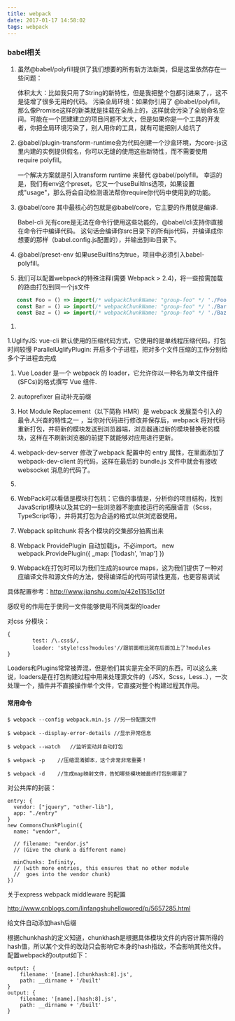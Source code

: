 ```yaml
---
title: webpack
date: 2017-01-17 14:58:02
tags: webpack  
---
```

### babel相关
1. 虽然@babel/polyfill提供了我们想要的所有新方法新类，但是这里依然存在一些问题：
   
   体积太大：比如我只用了String的新特性，但是我把整个包都引进来了，，这不是徒增了很多无用的代码。
   污染全局环境：如果你引用了 @babel/polyfill，那么像Promise这样的新类就是挂载在全局上的，这样就会污染了全局命名空间。可能在一个团建建立的项目问题不太大，但是如果你是一个工具的开发者，你把全局环境污染了，别人用你的工具，就有可能把别人给坑了
   
1.  @babel/plugin-transform-runtime会为代码创建一个沙盒环境，为core-js这里内建的实例提供假名，你可以无缝的使用这些新特性，而不需要使用require polyfill。
    
    一个解决方案就是引入transform runtime 来替代 @babel/polyfill。
    幸运的是，我们有env这个preset，它又一个useBuiltIns选项，如果设置成"usage"，那么将会自动检测语法帮你require你代码中使用到的功能。  
1. @babel/core
   其中最核心的包就是@babel/core，它主要的作用就是编译.
   
   Babel-cli 
   光有core是无法在命令行使用这些功能的，@babel/cli支持你直接在命令行中编译代码。
   这句话会编译你src目录下的所有js代码，并编译成你想要的那样（babel.config.js配置的），并输出到lib目录下。 
1. @babel/preset-env
如果useBuiltIns为true，项目中必须引入babel-polyfill。

1.  我们可以配置webpack的特殊注释(需要 Webpack > 2.4)，将一些按需加载的路由打包到同一个js文件
```javascript
   const Foo = () => import(/* webpackChunkName: "group-foo" */ './Foo.vue')
   const Bar = () => import(/* webpackChunkName: "group-foo" */ './Bar.vue')
   const Baz = () => import(/* webpackChunkName: "group-foo" */ './Baz.vue')
```   

1.    


1.UglifyJS: vue-cli 默认使用的压缩代码方式，它使用的是单线程压缩代码，打包时间较慢
  ParallelUglifyPlugin: 开启多个子进程，把对多个文件压缩的工作分别给多个子进程去完成
1. Vue Loader 是一个 webpack 的 loader，它允许你以一种名为单文件组件 (SFCs)的格式撰写 Vue 组件.   
1. autoprefixer 自动补充前缀

1. Hot Module Replacement（以下简称 HMR）是 webpack 发展至今引入的最令人兴奋的特性之一 ，当你对代码进行修改并保存后，webpack 将对代码重新打包，并将新的模块发送到浏览器端，浏览器通过新的模块替换老的模块，这样在不刷新浏览器的前提下就能够对应用进行更新。
1.  webpack-dev-server 修改了webpack 配置中的 entry 属性，在里面添加了 webpack-dev-client 的代码，这样在最后的 bundle.js 文件中就会有接收 websocket 消息的代码了。
1. 
1. WebPack可以看做是模块打包机：它做的事情是，分析你的项目结构，找到JavaScript模块以及其它的一些浏览器不能直接运行的拓展语言（Scss，TypeScript等），并将其打包为合适的格式以供浏览器使用。

1. Webpack splitchunk 将各个模块的交集部分抽离出来 

1. Webpack ProvidePlugin 自动加载js，不必import。
   new webpack.ProvidePlugin({
     _map: ['lodash', 'map']
   })

1. Webpack在打包时可以为我们生成的source maps，这为我们提供了一种对应编译文件和源文件的方法，使得编译后的代码可读性更高，也更容易调试

具体配置参考：http://www.jianshu.com/p/42e11515c10f

感叹号的作用在于使同一文件能够使用不同类型的loader

对css 分模块：

```
{
        test: /\.css$/,
        loader: 'style!css?modules'//跟前面相比就在后面加上了?modules
}
```

Loaders和Plugins常常被弄混，但是他们其实是完全不同的东西，可以这么来说，loaders是在打包构建过程中用来处理源文件的（JSX，Scss，Less..），一次处理一个，插件并不直接操作单个文件，它直接对整个构建过程其作用。

####  常用命令


```
$ webpack --config webpack.min.js //另一份配置文件

$ webpack --display-error-details //显示异常信息

$ webpack --watch   //监听变动并自动打包
 
$ webpack -p    //压缩混淆脚本，这个非常非常重要！
 
$ webpack -d    //生成map映射文件，告知哪些模块被最终打包到哪里了
```

对公共库的封装：

```
entry: {
  vendor: ["jquery", "other-lib"],
  app: "./entry"
}
new CommonsChunkPlugin({
  name: "vendor",

  // filename: "vendor.js"
  // (Give the chunk a different name)

  minChunks: Infinity,
  // (with more entries, this ensures that no other module
  //  goes into the vendor chunk)
})
```

关于express webpack middleware 的配置

http://www.cnblogs.com/linfangshuhellowored/p/5657285.html

给文件自动添加hash后缀

根据chunkhash的定义知道，chunkhash是根据具体模块文件的内容计算所得的hash值，所以某个文件的改动只会影响它本身的hash指纹，不会影响其他文件。配置webpack的output如下：
```
output: {
    filename: '[name].[chunkhash:8].js',
    path: __dirname + '/built'
}
output: {
    filename: '[name].[hash:8].js',
    path: __dirname + '/built'
}
```